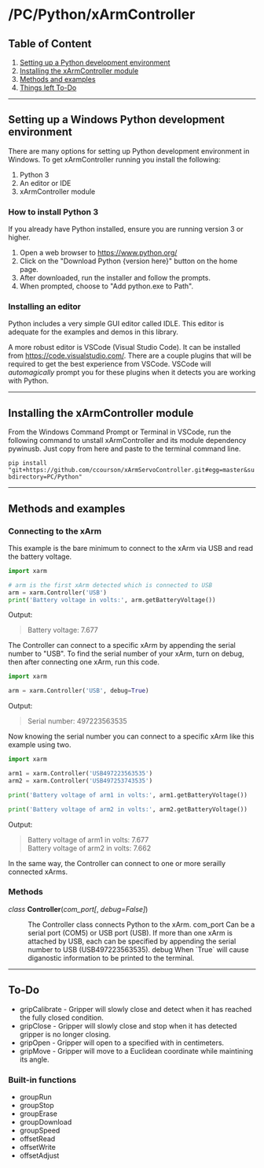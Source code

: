 # /PC/Python/xArmController

## Table of Content
1. [Setting up a Python development environment](#setting-up-a-windows-python-development-environment)
1. [Installing the xArmController module](#installing-the-xArmController-module)
1. [Methods and examples](#methods-and-examples)
1. [Things left To-Do](#to-do)

___
## Setting up a Windows Python development environment

There are many options for setting up Python development environment in Windows. To get xArmController running you install the following:

1. Python 3
1. An editor or IDE
1. xArmController module

### How to install Python 3

If you already have Python installed, ensure you are running version 3 or higher.

1. Open a  web browser to https://www.python.org/
1. Click on the "Download Python {version here}" button on the home page.
1. After downloaded, run the installer and follow the prompts.
1. When prompted, choose to "Add python.exe to Path".

### Installing an editor

Python includes a very simple GUI editor called IDLE. This editor is adequate for the examples and demos in this library.

A more robust editor is VSCode (Visual Studio Code). It can be installed from https://code.visualstudio.com/. There are a couple plugins that will be required to get the best experience from VSCode. VSCode will *automagically* prompt you for these plugins when it detects you are working with Python.

___
## Installing the xArmController module

From the Windows Command Prompt or Terminal in VSCode, run the following command to unstall xArmController and its module dependency pywinusb. Just copy from here and paste to the terminal command line.

`pip install "git+https://github.com/ccourson/xArmServoController.git#egg=master&subdirectory=PC/Python"`

___
## Methods and examples

### Connecting to the xArm

This example is the bare minimum to connect to the xArm via USB and read the battery voltage.

```py
import xarm

# arm is the first xArm detected which is connected to USB
arm = xarm.Controller('USB')
print('Battery voltage in volts:', arm.getBatteryVoltage())
```
Output:
> Battery voltage: 7.677

The Controller can connect to a specific xArm by appending the serial number to "USB". To find the serial number of your xArm, turn on debug, then after connecting one xArm, run this code.

```py
import xarm

arm = xarm.Controller('USB', debug=True)
```
Output:
>Serial number: 497223563535

Now knowing the serial number you can connect to a specific xArm like this example using two.

```py
import xarm

arm1 = xarm.Controller('USB497223563535')
arm2 = xarm.Controller('USB497253743535')

print('Battery voltage of arm1 in volts:', arm1.getBatteryVoltage())

print('Battery voltage of arm2 in volts:', arm2.getBatteryVoltage())
```
Output:

>Battery voltage of arm1 in volts: 7.677\
>Battery voltage of arm2 in volts: 7.662

In the same way, the Controller can connect to one or more serailly connected xArms.

### Methods

*class* **Controller**(*com_port*_[_, *debug=False*_]_)
<dl><dd>The Controller class connects Python to the xArm. com_port  Can be a serial port (COM5) or USB port (USB). If more than one xArm is attached by USB, each can be specified by appending the serial number to USB (USB497223563535).  debug  When `True` will cause diganostic information to be printed to the terminal.</dt></dl>



___
## To-Do

* gripCalibrate - Gripper will slowly close and detect when it has reached the fully closed condition.
* gripClose - Gripper will slowly close and stop when it has detected gripper is no longer closing.
* gripOpen - Gripper will open to a specified with in centimeters.
* gripMove - Gripper will move to a Euclidean coordinate while maintining its angle.

### Built-in functions

* groupRun
* groupStop
* groupErase
* groupDownload
* groupSpeed
* offsetRead
* offsetWrite
* offsetAdjust